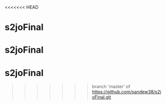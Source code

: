 <<<<<<< HEAD
# s2joFinal
s2joFinal
=======
# s2joFinal
>>>>>>> branch 'master' of https://github.com/sandew38/s2joFinal.git

